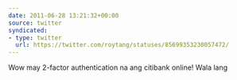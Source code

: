```yaml
---
date: 2011-06-28 13:21:32+00:00
source: twitter
syndicated:
- type: twitter
  url: https://twitter.com/roytang/statuses/85699353230057472/
---
```


Wow may 2-factor authentication na ang citibank online! Wala lang